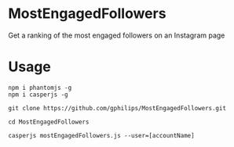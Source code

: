 # MostEngagedFollowers
Get a ranking of the most engaged followers on an Instagram page

# Usage
```
npm i phantomjs -g
npm i casperjs -g
```

```
git clone https://github.com/gphilips/MostEngagedFollowers.git
```

```
cd MostEngagedFollowers
```
```
casperjs mostEngagedFollowers.js --user=[accountName]
```
